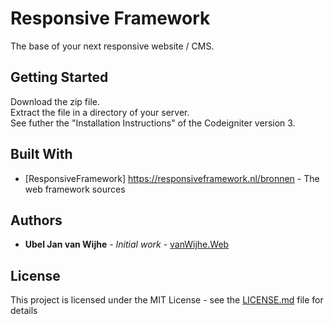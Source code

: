 # Responsive Framework

The base of your next responsive website / CMS.

## Getting Started

Download the zip file.   
Extract the file in a directory of your server.  
See futher the "Installation Instructions" of the Codeigniter version 3.

## Built With

* [ResponsiveFramework] https://responsiveframework.nl/bronnen - The web framework sources

## Authors

* **Ubel Jan van Wijhe** - *Initial work* - [vanWijhe.Web](https://www.vanwijheweb.nl)

## License

This project is licensed under the MIT License - see the [LICENSE.md](LICENSE.md) file for details
